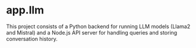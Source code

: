 # app.llm
This project consists of a Python backend for running LLM models (Llama2 and Mistral) and a Node.js API server for handling queries and storing conversation history.
